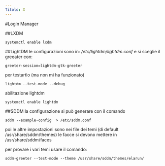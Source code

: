 ```yaml
---
Titolo: X
---
```


#Login Manager

##LXDM

    systemctl enable lxdm
    
    
##LightDM
le configurazioni sono in: _/etc/lightdm/lightdm.conf_ 
e si sceglie il greeater con: 

    greeter-session=lightdm-gtk-greeter

per testartlo (ma non mi ha funzionato) 

    lightdm --test-mode --debug

abilitazione lightdm

    systemctl enable lightdm

##SDDM
la configurazione si può generare con il comando 

    sddm --example-config  > /etc/sddm.conf
    
poi le altre impostazioni sono nei file dei temi (di default /usr/share/sddm/themes) 
le facce si devono mettere in /usr/share/sddm/faces 

per provare i vari temi usare il comando:

    sddm-greeter --test-mode --theme /usr/share/sddm/themes/elarun/

